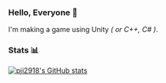 ### Hello, Everyone 👋
I'm making a game using Unity *( or C++, C# )*.
### Stats 📊
[![pji2918's GitHub stats](https://github-readme-stats.vercel.app/api?username=pji2918)](https://github.com/anuraghazra/github-readme-stats)

